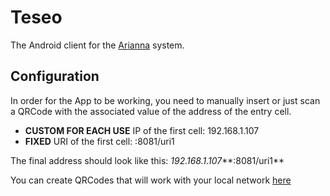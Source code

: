 # Teseo
The Android client for the [Arianna](https://github.com/albertogiunta/arianna/) system.

## Configuration
In order for the App to be working, you need to manually insert or just scan a QRCode with the associated value of the address of the entry cell.

- **CUSTOM FOR EACH USE** IP of the first cell: 192.168.1.107
- **FIXED** URI of the first cell: :8081/uri1

The final address should look like this: *192.168.1.107***:8081/uri1**

You can create QRCodes that will work with your local network [here](http://www.qr-code-generator.com/)
